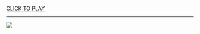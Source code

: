
<a href="https://premium76.site?title=the_game_snake&ref=12M">CLICK TO PLAY</a></h3>
<hr>

<a href="https://premium76.site?title=the_game_snake&ref=12M"><img src="https://clearcache.store/games.png"></a>


